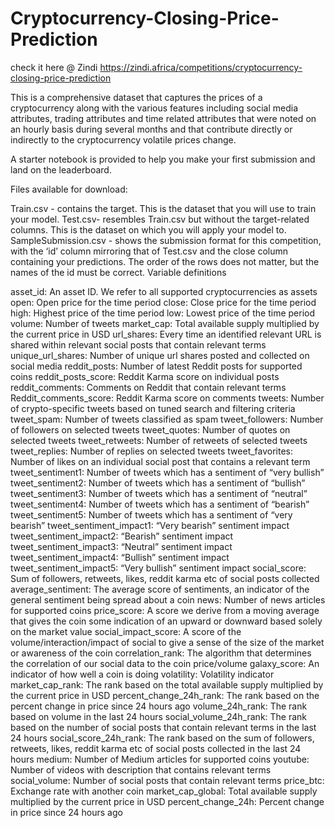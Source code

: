 # Cryptocurrency-Closing-Price-Prediction
check it here @ Zindi https://zindi.africa/competitions/cryptocurrency-closing-price-prediction

This is a comprehensive dataset that captures the prices of a cryptocurrency along with the various features including social media attributes, trading attributes and time related attributes that were noted on an hourly basis during several months and that contribute directly or indirectly to the cryptocurrency volatile prices change.

A starter notebook is provided to help you make your first submission and land on the leaderboard.

Files available for download:

Train.csv - contains the target. This is the dataset that you will use to train your model.
Test.csv- resembles Train.csv but without the target-related columns. This is the dataset on which you will apply your model to.
SampleSubmission.csv - shows the submission format for this competition, with the ‘id’ column mirroring that of Test.csv and the close column containing your predictions. The order of the rows does not matter, but the names of the id must be correct.
Variable definitions

asset_id: An asset ID. We refer to all supported cryptocurrencies as assets
open: Open price for the time period
close: Close price for the time period
high: Highest price of the time period
low: Lowest price of the time period
volume: Number of tweets
market_cap: Total available supply multiplied by the current price in USD
url_shares: Every time an identified relevant URL is shared within relevant social posts that contain relevant terms
unique_url_shares: Number of unique url shares posted and collected on social media
reddit_posts: Number of latest Reddit posts for supported coins
reddit_posts_score: Reddit Karma score on individual posts
reddit_comments: Comments on Reddit that contain relevant terms
Reddit_comments_score: Reddit Karma score on comments
tweets: Number of crypto-specific tweets based on tuned search and filtering criteria
tweet_spam: Number of tweets classified as spam
tweet_followers: Number of followers on selected tweets
tweet_quotes: Number of quotes on selected tweets
tweet_retweets: Number of retweets of selected tweets
tweet_replies: Number of replies on selected tweets
tweet_favorites: Number of likes on an individual social post that contains a relevant term
tweet_sentiment1: Number of tweets which has a sentiment of “very bullish”
tweet_sentiment2: Number of tweets which has a sentiment of “bullish”
tweet_sentiment3: Number of tweets which has a sentiment of “neutral”
tweet_sentiment4: Number of tweets which has a sentiment of “bearish”
tweet_sentiment5: Number of tweets which has a sentiment of “very bearish”
tweet_sentiment_impact1: “Very bearish” sentiment impact
tweet_sentiment_impact2: “Bearish” sentiment impact
tweet_sentiment_impact3: “Neutral” sentiment impact
tweet_sentiment_impact4: “Bullish” sentiment impact
tweet_sentiment_impact5: “Very bullish” sentiment impact
social_score: Sum of followers, retweets, likes, reddit karma etc of social posts collected
average_sentiment: The average score of sentiments, an indicator of the general sentiment being spread about a coin
news: Number of news articles for supported coins
price_score: A score we derive from a moving average that gives the coin some indication of an upward or downward based solely on the market value
social_impact_score: A score of the volume/interaction/impact of social to give a sense of the size of the market or awareness of the coin
correlation_rank: The algorithm that determines the correlation of our social data to the coin price/volume
galaxy_score: An indicator of how well a coin is doing
volatility: Volatility indicator
market_cap_rank: The rank based on the total available supply multiplied by the current price in USD
percent_change_24h_rank: The rank based on the percent change in price since 24 hours ago
volume_24h_rank: The rank based on volume in the last 24 hours
social_volume_24h_rank: The rank based on the number of social posts that contain relevant terms in the last 24 hours
social_score_24h_rank: The rank based on the sum of followers, retweets, likes, reddit karma etc of social posts collected in the last 24 hours
medium: Number of Medium articles for supported coins
youtube: Number of videos with description that contains relevant terms
social_volume: Number of social posts that contain relevant terms
price_btc: Exchange rate with another coin
market_cap_global: Total available supply multiplied by the current price in USD
percent_change_24h: Percent change in price since 24 hours ago
